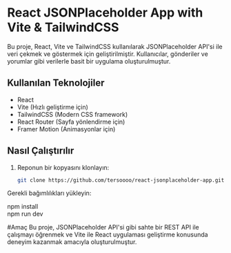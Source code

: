 # React JSONPlaceholder App with Vite & TailwindCSS

Bu proje, React, Vite ve TailwindCSS kullanılarak JSONPlaceholder API'si ile veri çekmek ve göstermek için geliştirilmiştir. Kullanıcılar, gönderiler ve yorumlar gibi verilerle basit bir uygulama oluşturulmuştur.

## Kullanılan Teknolojiler
- React
- Vite (Hızlı geliştirme için)
- TailwindCSS (Modern CSS framework)
- React Router (Sayfa yönlendirme için)
- Framer Motion (Animasyonlar için)

## Nasıl Çalıştırılır
1. Reponun bir kopyasını klonlayın:
   ```bash
   git clone https://github.com/tersoooo/react-jsonplaceholder-app.git

Gerekli bağımlılıkları yükleyin:

npm install     
npm run dev

#Amaç
Bu proje, JSONPlaceholder API'si gibi sahte bir REST API ile çalışmayı öğrenmek ve Vite ile React uygulaması geliştirme konusunda deneyim kazanmak amacıyla oluşturulmuştur.

